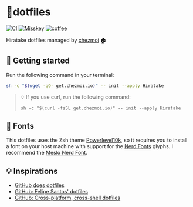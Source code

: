 # 📄dotfiles

[![CI](https://github.com/Hiratake/dotfiles/actions/workflows/ci.yml/badge.svg)](https://github.com/Hiratake/dotfiles/actions/workflows/ci.yml)
[![Misskey](https://img.shields.io/badge/Misskey-@Hiratake-green?logo=misskey)](https://misskey.io/@Hiratake)
[![coffee](https://img.shields.io/badge/coffee-hiratake-yellow?logo=buymeacoffee)](https://www.buymeacoffee.com/hiratake)

Hiratake dotfiles managed by [chezmoi](https://www.chezmoi.io/) 🏠

## 🚀 Getting started

Run the following command in your terminal:

```sh
sh -c "$(wget -qO- get.chezmoi.io)" -- init --apply Hiratake
```

> 💡 If you use curl, run the following command:
> ```
> sh -c "$(curl -fsSL get.chezmoi.io)" -- init --apply Hiratake
> ```

## 🔡 Fonts

This dotfiles uses the Zsh theme [Powerlevel10k](https://github.com/romkatv/powerlevel10k), so it requires you to install a font on your host machine with support for the [Nerd Fonts](https://github.com/ryanoasis/nerd-fonts) glyphs. I recommend the [Meslo Nerd Font](https://github.com/romkatv/powerlevel10k#fonts).

## 💡 Inspirations

- [GitHub does dotfiles](https://dotfiles.github.io/)
- [GitHub: Felipe Santos' dotfiles](https://github.com/felipecrs/dotfiles)
- [GitHub: Cross-platform, cross-shell dotfiles](https://github.com/renemarc/dotfiles)
